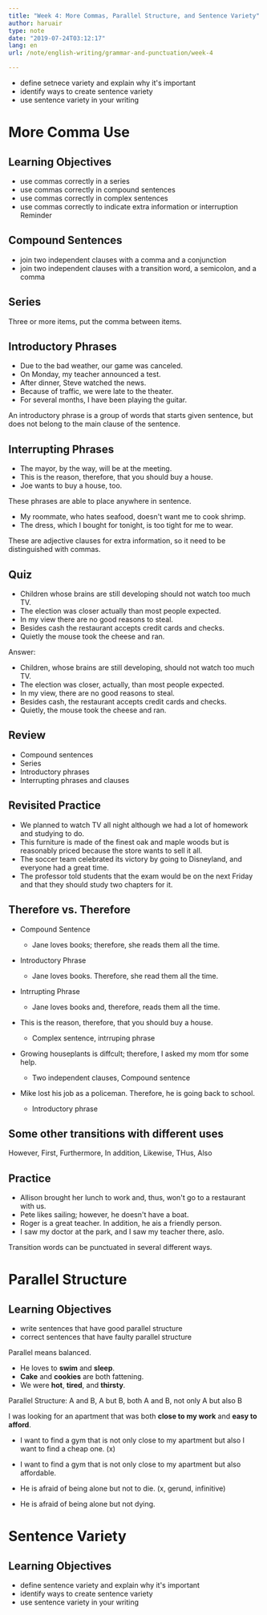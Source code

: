 ```yaml
---
title: "Week 4: More Commas, Parallel Structure, and Sentence Variety" 
author: haruair
type: note
date: "2019-07-24T03:12:17"
lang: en
url: /note/english-writing/grammar-and-punctuation/week-4

---
```


- define setnece variety and explain why it's important
- identify ways to create sentence variety
- use sentence variety in your writing

# More Comma Use

## Learning Objectives

- use commas correctly in a series
- use commas correctly in compound sentences
- use commas correctly in complex sentences
- use commas correctly to indicate extra information or interruption Reminder

## Compound Sentences

- join two independent clauses with a comma and a conjunction
- join two independent clauses with a transition word, a semicolon, and a comma

## Series

Three or more items, put the comma between items.

## Introductory Phrases

- Due to the bad weather, our game was canceled.
- On Monday, my teacher announced a test.
- After dinner, Steve watched the news.
- Because of traffic, we were late to the theater.
- For several months, I have been playing the guitar.

An introductory phrase is a group of words that starts given sentence,
but does not belong to the main clause of the sentence.

## Interrupting Phrases

- The mayor, by the way, will be at the meeting.
- This is the reason, therefore, that you should buy a house.
- Joe wants to buy a house, too.

These phrases are able to place anywhere in sentence.

- My roommate, who hates seafood, doesn't want me to cook shrimp.
- The dress, which I bought for tonight, is too tight for me to wear.

These are adjective clauses for extra information, so it need to be distinguished with commas.

## Quiz

- Children whose brains are still developing should not watch too much TV.
- The election was closer actually than most people expected.
- In my view there are no good reasons to steal.
- Besides cash the restaurant accepts credit cards and checks.
- Quietly the mouse took the cheese and ran.

Answer:

- Children, whose brains are still developing, should not watch too much TV.
- The election was closer, actually, than most people expected.
- In my view, there are no good reasons to steal.
- Besides cash, the restaurant accepts credit cards and checks.
- Quietly, the mouse took the cheese and ran.

## Review

- Compound sentences
- Series
- Introductory phrases
- Interrupting phrases and clauses

## Revisited Practice

- We planned to watch TV all night although we had a lot of homework and studying to do.
- This furniture is made of the finest oak and maple woods but is reasonably priced because the store wants to sell it all.
- The soccer team celebrated its victory by going to Disneyland, and everyone had a great time.
- The professor told students that the exam would be on the next Friday and that they should study two chapters for it.

## Therefore vs. Therefore

- Compound Sentence
  - Jane loves books; therefore, she reads them all the time.
- Introductory Phrase
  - Jane loves books. Therefore, she read them all the time.
- Intrrupting Phrase
  - Jane loves books and, therefore, reads them all the time.

- This is the reason, therefore, that you should buy a house.
  - Complex sentence, intrruping phrase
- Growing houseplants is diffcult; therefore, I asked my mom tfor some help.
  - Two independent clauses, Compound sentence
- Mike lost his job as a policeman. Therefore, he is going back to school.
  - Introductory phrase

## Some other transitions with different uses

However, First, Furthermore, In addition, Likewise, THus, Also

## Practice

- Allison brought her lunch to work and, thus, won't go to a restaurant with us.
- Pete likes sailing; however, he doesn't have a boat.
- Roger is a great teacher. In addition, he ais a friendly person.
- I saw my doctor at the park, and I saw my teacher there, aslo.

Transition words can be punctuated in several different ways.

# Parallel Structure

## Learning Objectives

- write sentences that have good parallel structure
- correct sentences that have faulty parallel structure

Parallel means balanced.

- He loves to __swim__ and __sleep__.
- __Cake__ and __cookies__ are both fattening.
- We were __hot__, __tired__, and __thirsty__.

Parallel Structure: A and B, A but B, both A and B, not only A but also B

I was looking for an apartment that was both __close to my work__ and __easy to afford__.

- I want to find a gym that is not only close to my apartment but also I want to find a cheap one. (x)
- I want to find a gym that is not only close to my apartment but also affordable.

- He is afraid of being alone but not to die. (x, gerund, infinitive)
- He is afraid of being alone but not dying.

# Sentence Variety

## Learning Objectives

- define sentence variety and explain why it's important
- identify ways to create sentence variety
- use sentence variety in your writing

